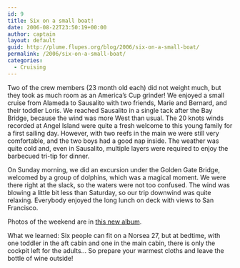 ```yaml
---
id: 9
title: Six on a small boat!
date: 2006-08-22T23:50:19+00:00
author: captain
layout: default
guid: http://plume.flupes.org/blog/2006/six-on-a-small-boat/
permalink: /2006/six-on-a-small-boat/
categories:
  - Cruising
---
```

Two of the crew members (23 month old each) did not weight much, but they took as much room as an America’s Cup grinder! We enjoyed a small cruise from Alameda to Sausalito with two friends, Marie and Bernard, and their toddler Loris. We reached Sausalito in a single tack after the Bay Bridge, because the wind was more West than usual. The 20 knots winds recorded at Angel Island were quite a fresh welcome to this young family for a first sailing day. However, with two reefs in the main we were still very comfortable, and the two boys had a good nap inside. The weather was quite cold and, even in Sausalito, multiple layers were required to enjoy the barbecued tri-tip for dinner.

On Sunday morning, we did an excursion under the Golden Gate Bridge, welcomed by a group of dolphins, which was a magical moment. We were there right at the slack, so the waters were not too confused. The wind was blowing a little bit less than Saturday, so our trip downwind was quite relaxing. Everybody enjoyed the long lunch on deck with views to San Francisco.

Photos of the weekend are in [this new album](http://plume.flupes.org/gallery/sailing/2006-08_sausalito).

What we learned: Six people can fit on a Norsea 27, but at bedtime, with one toddler in the aft cabin and one in the main cabin, there is only the cockpit left for the adults… So prepare your warmest cloths and leave the bottle of wine outside!